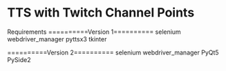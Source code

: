 # TTS with Twitch Channel Points
Requirements
==========Version 1==========
selenium
webdriver_manager
pyttsx3
tkinter 

==========Version 2==========
selenium
webdriver_manager
PyQt5 
PySide2


